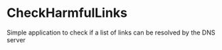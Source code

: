 # CheckHarmfulLinks
Simple application to check if a list of links can be resolved by the DNS server
